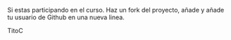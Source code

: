 Si estas participando en el curso. Haz un fork del proyecto, añade y añade tu usuario de Github en una nueva linea.

TitoC
